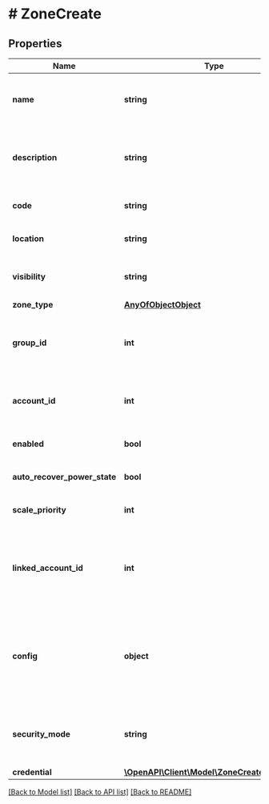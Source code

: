 # # ZoneCreate

## Properties

Name | Type | Description | Notes
------------ | ------------- | ------------- | -------------
**name** | **string** | A unique name scoped to your account for the cloud |
**description** | **string** | Optional description field if you want to put more info there | [optional]
**code** | **string** | Optional code for use with policies | [optional]
**location** | **string** | Optional location for your cloud | [optional]
**visibility** | **string** | private or public | [optional] [default to 'private']
**zone_type** | [**AnyOfObjectObject**](AnyOfObjectObject.md) |  |
**group_id** | **int** | Specifies which Server group this cloud should be assigned to |
**account_id** | **int** | Specifies which Tenant this cloud should be assigned to | [optional]
**enabled** | **bool** | Can be used to disable the cloud | [optional] [default to true]
**auto_recover_power_state** | **bool** | Automatically Power on VMs | [optional] [default to false]
**scale_priority** | **int** | Scale Priority | [optional] [default to 1]
**linked_account_id** | **int** | Linked Account ID (enter commercial ID to get costing for AWS Govcloud) | [optional]
**config** | **object** | Map containing zone configuration settings. See the section on specific zone types for details. | [optional]
**security_mode** | **string** | host firewall. &#x60;off&#x60; or &#x60;internal&#x60;. a.k.a. \&quot;local firewall\&quot; | [optional] [default to 'off']
**credential** | [**\OpenAPI\Client\Model\ZoneCreateCredential**](ZoneCreateCredential.md) |  | [optional]

[[Back to Model list]](../../README.md#models) [[Back to API list]](../../README.md#endpoints) [[Back to README]](../../README.md)
